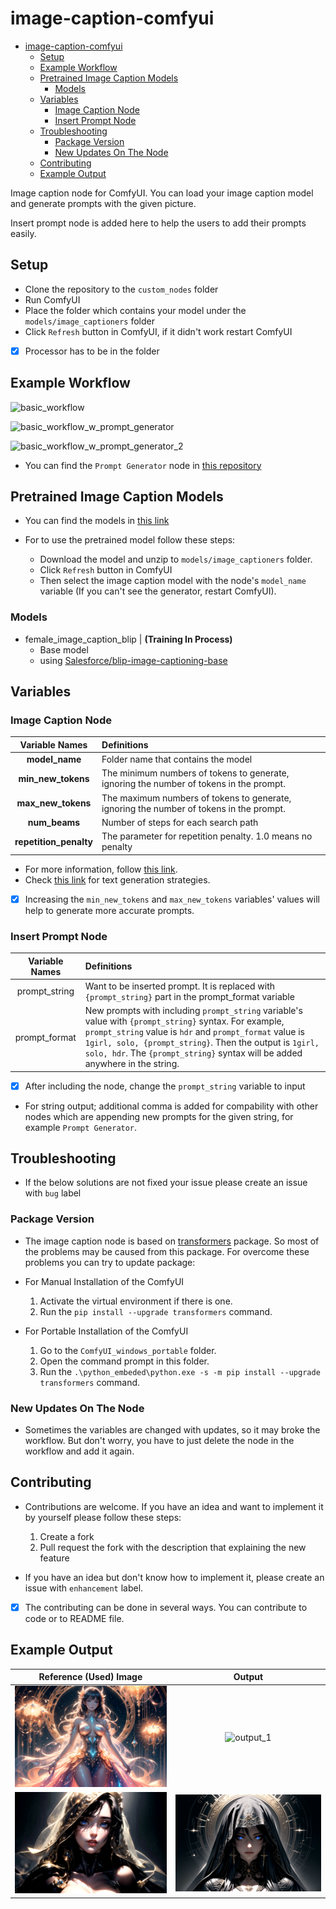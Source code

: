 # image-caption-comfyui

- [image-caption-comfyui](#image-caption-comfyui)
  - [Setup](#setup)
  - [Example Workflow](#example-workflow)
  - [Pretrained Image Caption Models](#pretrained-image-caption-models)
    - [Models](#models)
  - [Variables](#variables)
    - [Image Caption Node](#image-caption-node)
    - [Insert Prompt Node](#insert-prompt-node)
  - [Troubleshooting](#troubleshooting)
    - [Package Version](#package-version)
    - [New Updates On The Node](#new-updates-on-the-node)
  - [Contributing](#contributing)
  - [Example Output](#example-output)

Image caption node for ComfyUI. You can load your image caption model and generate prompts with the given picture.

Insert prompt node is added here to help the users to add their prompts easily.

## Setup

- Clone the repository to the ```custom_nodes``` folder
- Run ComfyUI
- Place the folder which contains your model under the ```models/image_captioners``` folder
- Click ```Refresh``` button in ComfyUI, if it didn't work restart ComfyUI

- [x] Processor has to be in the folder

## Example Workflow

![basic_workflow](images/basic_workflow.png)

![basic_workflow_w_prompt_generator](images/basic_workflow_with_promp_generator.png)

![basic_workflow_w_prompt_generator_2](images/basic_workflow_with_prompt_generator_2.png)

- You can find the ```Prompt Generator``` node in [this repository](https://github.com/alpertunga-bile/prompt-generator-comfyui)

## Pretrained Image Caption Models

- You can find the models in [this link](https://drive.google.com/drive/folders/1c21kMH6FTaia5C8239okL3Q0wJnnWc1N?usp=share_link)

- For to use the pretrained model follow these steps:
  - Download the model and unzip to ```models/image_captioners``` folder.
  - Click ```Refresh``` button in ComfyUI
  - Then select the image caption model with the node's ```model_name``` variable (If you can't see the generator, restart ComfyUI).

### Models

- female_image_caption_blip | **(Training In Process)**
  - Base model
  - using [Salesforce/blip-image-captioning-base](https://huggingface.co/Salesforce/blip-image-captioning-base)

## Variables

### Image Caption Node

|     Variable Names     | Definitions                                                                             |
| :--------------------: | :-------------------------------------------------------------------------------------- |
|     **model_name**     | Folder name that contains the model                                                     |
|   **min_new_tokens**   | The minimum numbers of tokens to generate, ignoring the number of tokens in the prompt. |
|   **max_new_tokens**   | The maximum numbers of tokens to generate, ignoring the number of tokens in the prompt. |
|     **num_beams**      | Number of steps for each search path                                                    |
| **repetition_penalty** | The parameter for repetition penalty. 1.0 means no penalty                              |

- For more information, follow [this link](https://huggingface.co/docs/transformers/v4.31.0/en/main_classes/text_generation#transformers.GenerationConfig).
- Check [this link](https://huggingface.co/docs/transformers/v4.31.0/en/generation_strategies#text-generation-strategies) for text generation strategies.
- [x] Increasing the ```min_new_tokens``` and ```max_new_tokens``` variables' values will help to generate more accurate prompts.

### Insert Prompt Node

| Variable Names | Definitions                                                                                                                                                                                                                                                                                                                                   |
| :------------: | :-------------------------------------------------------------------------------------------------------------------------------------------------------------------------------------------------------------------------------------------------------------------------------------------------------------------------------------------- |
| prompt_string  | Want to be inserted prompt. It is replaced with ```{prompt_string}``` part in the prompt_format variable                                                                                                                                                                                                                                      |
| prompt_format  | New prompts with including ```prompt_string``` variable's value with ```{prompt_string}``` syntax. For example, ```prompt_string``` value is ```hdr``` and ```prompt_format``` value is ```1girl, solo, {prompt_string}```. Then the output is ```1girl, solo, hdr```. The ```{prompt_string}``` syntax will be added anywhere in the string. |

- [x] After including the node, change the ```prompt_string``` variable to input
- For string output; additional comma is added for compability with other nodes which are appending new prompts for the given string, for example ```Prompt Generator```.

## Troubleshooting

- If the below solutions are not fixed your issue please create an issue with ```bug``` label

### Package Version

- The image caption node is based on [transformers](https://github.com/huggingface/transformers) package. So most of the problems may be caused from this package. For overcome these problems you can try to update package:

- For Manual Installation of the ComfyUI
  1. Activate the virtual environment if there is one.
  2. Run the ```pip install --upgrade transformers``` command.

- For Portable Installation of the ComfyUI
  1. Go to the ```ComfyUI_windows_portable``` folder.
  2. Open the command prompt in this folder.
  3. Run the ```.\python_embeded\python.exe -s -m pip install --upgrade transformers``` command.

### New Updates On The Node

- Sometimes the variables are changed with updates, so it may broke the workflow. But don't worry, you have to just delete the node in the workflow and add it again.

## Contributing

- Contributions are welcome. If you have an idea and want to implement it by yourself please follow these steps:

  1. Create a fork
  2. Pull request the fork with the description that explaining the new feature

- If you have an idea but don't know how to implement it, please create an issue with ```enhancement``` label.

- [x] The contributing can be done in several ways. You can contribute to code or to README file.

## Example Output

|         Reference (Used) Image         |              Output              |
| :------------------------------------: | :------------------------------: |
| ![reference_1](images/reference_1.png) | ![output_1](images/output_1.png) |
| ![reference_2](images/reference_2.png) | ![output_2](images/output_2.png) |
